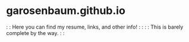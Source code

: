# garosenbaum.github.io
: : Here you can find my resume, links, and other info! : :
: : This is barely complete by the way. : :
